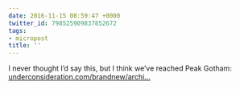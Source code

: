 ```yaml
---
date: 2016-11-15 08:59:47 +0000
twitter_id: 798525909837852672
tags:
- micropost
title: ''
---
```


I never thought I’d say this, but I think we’ve reached Peak Gotham: [underconsideration.com/brandnew/archi…](http://www.underconsideration.com/brandnew/archives/new_logo_for_taco_bell_by_lippincott_and_in_house.php#.WCsUsXeZN-0)
